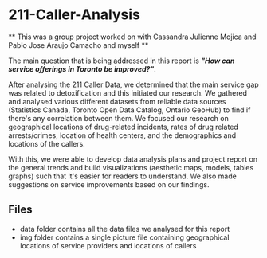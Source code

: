 # 211-Caller-Analysis
** This was a group project worked on with Cassandra Julienne Mojica and Pablo Jose Araujo Camacho and myself **

The main question that is being addressed in this report is ***"How can service offerings in Toronto be improved?"***.

After analysing the 211 Caller Data, we determined that the main service gap was related to detoxification and this initiated our research. We gathered and analysed various different datasets from reliable data sources (Statistics Canada, Toronto Open Data Catalog, Ontario GeoHub) to find if there's any correlation between them. We focused our research on geographical locations of drug-related incidents, rates of drug related arrests/crimes, location of health centers, and the demographics and locations of the callers.

With this, we were able to develop data analysis plans and project report on the general trends and build visualizations (aesthetic maps, models, tables graphs) such that it's easier for readers to understand. We also made suggestions on service improvements based on our findings. 

## Files
* data folder contains all the data files we analysed for this report
* img folder contains a single picture file containing geographical locations of service providers and locations of callers
